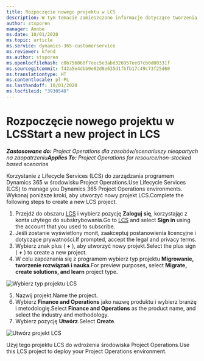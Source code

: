 ```yaml
---
title: Rozpoczęcie nowego projektu w LCS
description: W tym temacie zamieszczono informacje dotyczące tworzenia nowych projektów w LCS dla środowiska Project Operations.
author: stsporen
manager: Annbe
ms.date: 10/01/2020
ms.topic: article
ms.service: dynamics-365-customerservice
ms.reviewer: kfend
ms.author: stsporen
ms.openlocfilehash: c0b756068f7eec5e3abd326957ee07cb0d00331f
ms.sourcegitcommit: f42a5e4dbb9e82d8e635d1fbfb17c49c73f25d60
ms.translationtype: HT
ms.contentlocale: pl-PL
ms.lasthandoff: 10/01/2020
ms.locfileid: "3930540"
---
```

# <a name="start-a-new-project-in-lcs"></a><span data-ttu-id="6f15b-103">Rozpoczęcie nowego projektu w LCS</span><span class="sxs-lookup"><span data-stu-id="6f15b-103">Start a new project in LCS</span></span>

<span data-ttu-id="6f15b-104">_**Zastosowane do:** Project Operations dla zasobów/scenariuszy nieopartych na zaopatrzeniu_</span><span class="sxs-lookup"><span data-stu-id="6f15b-104">_**Applies To:** Project Operations for resource/non-stocked based scenarios_</span></span>

<span data-ttu-id="6f15b-105">Korzystanie z Lifecycle Services (LCS) do zarządzania programem Dynamics 365 w środowisku Project Operations.</span><span class="sxs-lookup"><span data-stu-id="6f15b-105">Use Lifecycle Services (LCS) to manage you Dynamics 365 Project Operations environments.</span></span> <span data-ttu-id="6f15b-106">Wykonaj poniższe kroki, aby utworzyć nowy projekt LCS.</span><span class="sxs-lookup"><span data-stu-id="6f15b-106">Complete the following steps to create a new LCS project.</span></span>

1. <span data-ttu-id="6f15b-107">Przejdź do obszaru [LCS](https://lcs.dynamics.com/Logon/Index) i wybierz pozycję **Zaloguj się**, korzystając z konta użytego do subskrybowania.</span><span class="sxs-lookup"><span data-stu-id="6f15b-107">Go to [LCS](https://lcs.dynamics.com/Logon/Index) and select **Sign in** using the account that you used to subscribe.</span></span>
2. <span data-ttu-id="6f15b-108">Jeśli zostanie wyświetlony monit, zaakceptuj postanowienia licencyjne i dotyczące prywatności.</span><span class="sxs-lookup"><span data-stu-id="6f15b-108">If prompted, accept the legal and privacy terms.</span></span>
3. <span data-ttu-id="6f15b-109">Wybierz znak plus ( **+** ), aby utworzyć nowy projekt.</span><span class="sxs-lookup"><span data-stu-id="6f15b-109">Select the plus sign ( **+** ) to create a new project.</span></span>
4. <span data-ttu-id="6f15b-110">W celu zapoznania się z programem wybierz typ projektu **Migrowanie, tworzenie rozwiązań i nauka**.</span><span class="sxs-lookup"><span data-stu-id="6f15b-110">For preview purposes, select **Migrate, create solutions, and learn** project type.</span></span>

  ![Wybierz typ projektu LCS](./media/create-lcs-1.png)

5. <span data-ttu-id="6f15b-112">Nazwij projekt.</span><span class="sxs-lookup"><span data-stu-id="6f15b-112">Name the project.</span></span> 
6. <span data-ttu-id="6f15b-113">Wybierz **Finance and Operations** jako nazwę produktu i wybierz branżę i metodologię.</span><span class="sxs-lookup"><span data-stu-id="6f15b-113">Select **Finance and Operations** as the product name, and select the industry and methodology.</span></span> 
7. <span data-ttu-id="6f15b-114">Wybierz pozycję **Utwórz**.</span><span class="sxs-lookup"><span data-stu-id="6f15b-114">Select **Create**.</span></span>

![Utwórz projekt LCS](./media/create-lcs-2.png)

<span data-ttu-id="6f15b-116">Użyj tego projektu LCS do wdrożenia środowiska Project Operations.</span><span class="sxs-lookup"><span data-stu-id="6f15b-116">Use this LCS project to deploy your Project Operations environment.</span></span>

